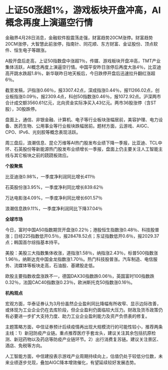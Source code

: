 # 上证50涨超1%，游戏板块开盘冲高，AI概念再度上演逼空行情

金融界4月28日消息，金融软件股震荡走强，财富趋势20CM涨停。财富趋势20CM涨停，大智慧此前涨停，指南针、同花顺、东方财富、金证股份、顶点软件、恒生电子等跟涨。

A股开盘后走高，上证50指数盘中涨超1％，传媒、游戏板块开盘冲高，TMT产业集体活跃，AI概念再度上演逼空行情。中国平安昨日涨停后再度大涨4％，比亚迪高开跳水跌超1.8％，新华联昨日地天板后，今日跌停开盘后迅速拉升翻红涨超6％。

截至发稿，沪指涨0.66％，报3307.42点，深成指涨0.44％，报11266.02点，创业板指涨0.09％，报2309.4点，科创50指数涨0.46％，报1072.92点。沪深两市合计成交额3560.61亿元，北向资金实际净买入43亿元。两市36股涨停（含ST股），30股跌停。

盘面上，通信、非银金融、计算机、电子等行业板块涨幅居前，美容护理、电力设备、医药生物、公用事业等行业板块跌幅居前。题材方面，云游戏、AIGC、CPO、IPv6、光刻胶等概念表现活跃。

周三盘后，浪潮信息、昆仑万维等AI热门股发布业绩下降一季报，比亚迪、TCL中环、石英股份等新能源热门股发布业绩增长一季报，盘面上仍主要关注人工智能主线与其它板块之前的跷跷板效应。

**个股聚焦**

比亚迪涨0.98%，一季度净利润同比增长411％

石英股份涨3.95%，一季度净利同比增长839.62％

万达电影涨4.09%，一季度净利同比增长601.57％

浪潮信息跌9.11%，一季度净利润同比下降37.04％

**全球市场**

今日，富时中国A50指数期货开盘涨0.22％；港股恒生指数涨0.48％、科技股普涨；日经225指数低开0.5％，报28478.52点；东证指数低开0.6％，报2029.37点；韩国首尔综指基本持平。

美股：美股三大指数集体收涨，道指涨1.58％，纳指涨2.43％，标普500指数涨1.96％，纳斯达克中国金龙指数涨1.70％。热门科技股普涨。汽车制造、电信服务、流媒体等板块走高，石油股、基建股走低。

欧股主要指数收盘涨跌不一，德国DAX30指数跌0.06％，英国富时100指数跌0.32％，法国CAC40指数涨0.23％，欧洲斯托克50指数涨0.16％。

**机构观点**

宏观方面，华泰证券认为3月份虽然企业盈利同比降幅有所收窄、显示边际改善，或体现为工业企业仍在去库阶段，但企业盈利仍面临较大压力。财政及货币政策仍有必要进一步扩大支持力度、助力工业企业盈利能力及资产负债表的修复。

主题策略方面，中信证券预计后续疫情再出现大规模流行的可能性较小，推荐两条主线：1）新冠防疫产业链。重点推荐医疗手套龙头，建议关注其余包括抗原检测、新冠药物以及药店等防疫产业链环节。2）出行消费复苏链。建议关注景区、酒店、免税等方向。

人工智能方面，中信建投表示游戏产业周期持续向上，估值仍处于较低分位数，未来业绩逐步兑现，叠加AIGC降本增效催化，有望延续较好发展态势。

